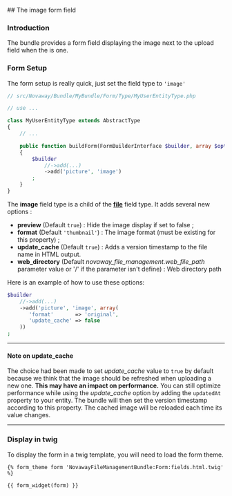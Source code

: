 ## The image form field

### Introduction

The bundle provides a form field displaying the image next to the upload field when the is one.

### Form Setup

The form setup is really quick, just set the field type to ```'image'```

``` php
// src/Novaway/Bundle/MyBundle/Form/Type/MyUserEntityType.php

// use ...

class MyUserEntityType extends AbstractType
{
    // ...

    public function buildForm(FormBuilderInterface $builder, array $options)
    {
        $builder
            //->add(...)
            ->add('picture', 'image')
        ;
    }
}
```

The **image** field type is a child of the **[file](http://symfony.com/doc/current/reference/forms/types/file.html)** field type.
It adds several new options :
 + **preview** (Default ```true```) : Hide the image display if set to false ;
 + **format** (Default ```'thumbnail'```) : The image format (must be existing for this property) ;
 + **update_cache** (Default ```true```) : Adds a version timestamp to the file name in HTML output.
 + **web_directory** (Default _novaway_file_management.web_file_path_ parameter value or '/' if the parameter isn't define) : Web directory path
 
 Here is an example of how to use these options:
 ``` php
 $builder
     //->add(...)
     ->add('picture', 'image', array(
        'format'       => 'original',
        'update_cache' => false
     ))
 ;
 ```

---

#### Note on update_cache ####
The choice had been made to set *update_cache* value to ```true``` by default because we think that the image should be refreshed when uploading a new one.
**This may have an impact on performance.**
You can still optimize performance while using the *update_cache* option by adding the ```updatedAt``` property to your entity.
The bundle will then set the version timestamp according to this property. The cached image will be reloaded each time its value changes.

---

### Display in twig ###

To display the form in a twig template, you will need to load the form theme.

```
{% form_theme form 'NovawayFileManagementBundle:Form:fields.html.twig' %}

{{ form_widget(form) }}
```


